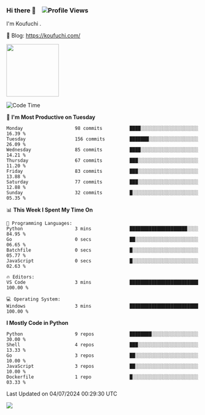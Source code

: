 ### Hi there 👋 &nbsp;&nbsp; ![Profile Views](https://komarev.com/ghpvc/?username=Koufuchi&base=200)

I'm Koufuchi . 

📔 Blog: <https://koufuchi.com/>

<img align="" height="137px" src="https://github-readme-stats-seven-nu-30.vercel.app/api?username=Koufuchi&hide=issues,contribs&hide_rank=true&show_icons=true&line_height=21&theme=radical&locale=en" />
<!-- <img align="" height="137px" src="https://github-readme-stats-seven-nu-30.vercel.app/api/top-langs/?username=Koufuchi&layout=compact&hide=blade,html,css,pug,scss&theme=radical&locale=en" /> -->

<!--START_SECTION:waka-->
![Code Time](http://img.shields.io/badge/Code%20Time-626%20hrs%2030%20mins-blue)

📅 **I'm Most Productive on Tuesday** 

```text
Monday                   98 commits          ████░░░░░░░░░░░░░░░░░░░░░   16.39 % 
Tuesday                  156 commits         ███████░░░░░░░░░░░░░░░░░░   26.09 % 
Wednesday                85 commits          ████░░░░░░░░░░░░░░░░░░░░░   14.21 % 
Thursday                 67 commits          ███░░░░░░░░░░░░░░░░░░░░░░   11.20 % 
Friday                   83 commits          ███░░░░░░░░░░░░░░░░░░░░░░   13.88 % 
Saturday                 77 commits          ███░░░░░░░░░░░░░░░░░░░░░░   12.88 % 
Sunday                   32 commits          █░░░░░░░░░░░░░░░░░░░░░░░░   05.35 % 
```


📊 **This Week I Spent My Time On** 

```text
💬 Programming Languages: 
Python                   3 mins              █████████████████████░░░░   84.95 % 
Go                       0 secs              ██░░░░░░░░░░░░░░░░░░░░░░░   06.65 % 
Batchfile                0 secs              █░░░░░░░░░░░░░░░░░░░░░░░░   05.77 % 
JavaScript               0 secs              █░░░░░░░░░░░░░░░░░░░░░░░░   02.63 % 

🔥 Editors: 
VS Code                  3 mins              █████████████████████████   100.00 % 

💻 Operating System: 
Windows                  3 mins              █████████████████████████   100.00 % 
```

**I Mostly Code in Python** 

```text
Python                   9 repos             ████████░░░░░░░░░░░░░░░░░   30.00 % 
Shell                    4 repos             ███░░░░░░░░░░░░░░░░░░░░░░   13.33 % 
Go                       3 repos             ██░░░░░░░░░░░░░░░░░░░░░░░   10.00 % 
JavaScript               3 repos             ██░░░░░░░░░░░░░░░░░░░░░░░   10.00 % 
Dockerfile               1 repo              █░░░░░░░░░░░░░░░░░░░░░░░░   03.33 % 
```




 Last Updated on 04/07/2024 00:29:30 UTC
<!--END_SECTION:waka-->

![](https://hit.yhype.me/github/profile?user_id=46078832)
